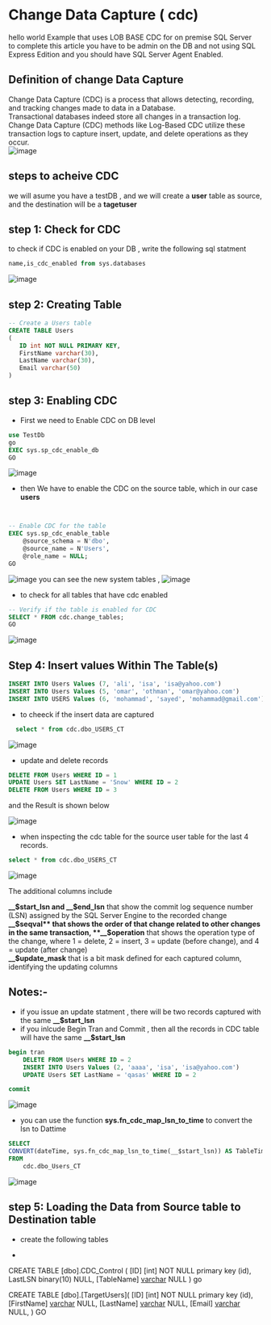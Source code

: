 # Change Data Capture ( cdc)
hello world Example that uses LOB BASE CDC for on premise SQL Server  
to complete this article you have to be admin on the DB and not using SQL Express Edition and you should have SQL Server Agent Enabled.

## Definition of change Data Capture
Change Data Capture (CDC) is a process that allows detecting, recording, and tracking changes made to data in a Database.  
Transactional databases indeed store all changes in a transaction log. Change Data Capture (CDC) methods like Log-Based CDC utilize these transaction logs to capture insert, update, and delete operations as they occur.  
![image](https://github.com/user-attachments/assets/753324f8-64a9-48fd-81d0-fb97b6df9e7c)
## steps to acheive CDC
we will asume you have a testDB , and we will create a **user** table as source, and the destination will be a **tagetuser**
## **step 1: Check for CDC** 
to check if CDC is enabled on your DB , write the following sql statment
```sql
name,is_cdc_enabled from sys.databases
```
![image](https://github.com/user-attachments/assets/dc8acc35-41ae-4cbd-a366-b1ef3ff6fcbf)

## **step 2: Creating Table** 
```sql
-- Create a Users table 
CREATE TABLE Users 
(    
   ID int NOT NULL PRIMARY KEY,    
   FirstName varchar(30),    
   LastName varchar(30),    
   Email varchar(50) 
)
```
## **step 3: Enabling CDC** 
- First we need to Enable CDC on DB level
```sql
use TestDb
go
EXEC sys.sp_cdc_enable_db  
GO
```
![image](https://github.com/user-attachments/assets/c3912b66-844a-459c-b9ad-babda8c9e2c8)


- then We have to enable the CDC on the source table, which in our case **users**
```sql


-- Enable CDC for the table
EXEC sys.sp_cdc_enable_table
    @source_schema = N'dbo',
    @source_name = N'Users',
    @role_name = NULL;
GO
```
![image](https://github.com/user-attachments/assets/fc052167-81bf-4bf7-800f-ff1635078c6d)
you can see the new system tables ,
![image](https://github.com/user-attachments/assets/671a47c9-01af-448b-b9f8-7fc6b1e801db)

- to check for all tables that have cdc enabled
```sql
-- Verify if the table is enabled for CDC
SELECT * FROM cdc.change_tables;
GO
```
![image](https://github.com/user-attachments/assets/8d48ec74-a2df-4120-8e9c-3ed14ee4ab73)

## **Step 4: Insert values Within The Table(s)**
```sql
INSERT INTO Users Values (7, 'ali', 'isa', 'isa@yahoo.com')
INSERT INTO Users Values (5, 'omar', 'othman', 'omar@yahoo.com')
INSERT INTO USERS Values (6, 'mohammad', 'sayed', 'mohammad@gmail.com')
```
- to cheeck if the insert data are captured
```sql
  select * from cdc.dbo_USERS_CT
```
![image](https://github.com/user-attachments/assets/8f385641-6235-45f5-8d08-58714bfe0c23)
- update and delete records
```sql
DELETE FROM Users WHERE ID = 1
UPDATE Users SET LastName = 'Snow' WHERE ID = 2
DELETE FROM Users WHERE ID = 3
```
and the Result is shown below  

![image](https://github.com/user-attachments/assets/65fbe9df-954f-483d-a732-c633d92da921)

- when inspecting the cdc table for the source user table for the last 4 records.
```sql
select * from cdc.dbo_USERS_CT 

```
![image](https://github.com/user-attachments/assets/84275ea1-fda3-417e-9b35-5afa75dbb601)  

The additional columns include

**__$start_lsn and __$end_lsn** that show the commit log sequence number (LSN) assigned by the SQL Server Engine to the recorded change
**__$seqval** that shows the order of that change related to other changes in the same transaction,  
**__$operation** that shows the operation type of the change, where 1 = delete, 2 = insert, 3 = update (before change), and 4 = update (after change)  
**__$update_mask** that is a bit mask defined for each captured column, identifying the updating columns  


## Notes:-
- if you issue an update statment , there will be two records captured with the same **__$start_lsn**
- if you inlcude Begin Tran and Commit , then all the records in CDC table will have the same **__$start_lsn**
```sql
begin tran
	DELETE FROM Users WHERE ID = 2
	INSERT INTO Users Values (2, 'aaaa', 'isa', 'isa@yahoo.com')
	UPDATE Users SET LastName = 'qasas' WHERE ID = 2

commit
```
![image](https://github.com/user-attachments/assets/de9b09be-a81e-40db-97a2-3cf8279fc00b)

- you can use the function **sys.fn_cdc_map_lsn_to_time** to convert the lsn to Dattime
```sql
SELECT
CONVERT(dateTime, sys.fn_cdc_map_lsn_to_time(__$start_lsn)) AS TableTimeStamp, *
FROM
    cdc.dbo_Users_CT 
```
![image](https://github.com/user-attachments/assets/20de07fb-77af-46e1-94b0-4731e62f00ea)

## **step 5: Loading the Data from Source table to Destination table**
- create the following tables
- ```sql
  
CREATE TABLE [dbo].CDC_Control (
	[ID] [int] NOT NULL primary key (id),
	LastLSN  binary(10) NULL,
	[TableName] [varchar](100) NULL
	)
	go
	
CREATE TABLE [dbo].[TargetUsers](
	[ID] [int] NOT NULL primary key (id),
	[FirstName] [varchar](30) NULL,
	[LastName] [varchar](30) NULL,
	[Email] [varchar](50) NULL,
)
GO
```








